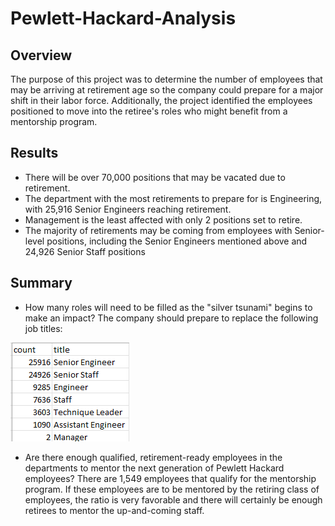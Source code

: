 # Pewlett-Hackard-Analysis

## Overview
The purpose of this project was to determine the number of employees that may be arriving at retirement age so the company could prepare for a major shift in their labor force.  Additionally, the project identified the employees positioned to move into the retiree's roles who might benefit from a mentorship program. 

## Results
* There will be over 70,000 positions that may be vacated due to retirement.
* The department with the most retirements to prepare for is Engineering, with 25,916 Senior Engineers reaching retirement.
* Management is the least affected with only 2 positions set to retire.
* The majority of retirements may be coming from employees with Senior-level positions, including the Senior Engineers mentioned above and 24,926 Senior Staff positions


## Summary
* How many roles will need to be filled as the "silver tsunami" begins to make an impact?
The company should prepare to replace the following job titles:

![](resources/unique_titles.png)

* Are there enough qualified, retirement-ready employees in the departments to mentor the next generation of Pewlett Hackard employees?
There are 1,549 employees that qualify for the mentorship program.  If these employees are to be mentored by the retiring class of employees, the ratio is very favorable and there will certainly be enough retirees to mentor the up-and-coming staff.  
